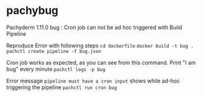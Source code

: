 # pachybug
Pachyderm 1.11.0 bug : Cron job can not be ad hoc triggered with Build Pipeline

Reproduce Error with following steps
`cd dockerfile`
`docker build -t bug .`
`pachctl create pipeline -f bug.json`

Cron job works as expected, as you can see from this command. Print "I am bug" every minute
`pachctl logs -p bug`

Error message `pipeline must have a cron input` shows while ad-hoc triggering the pipeline
`pachctl run cron bug`

